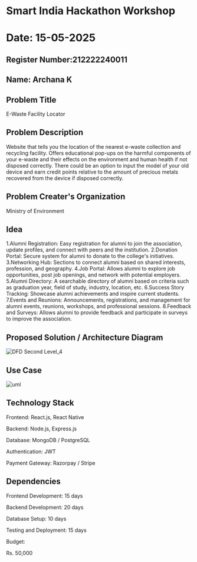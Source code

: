 # Smart India Hackathon Workshop
# Date: 15-05-2025
## Register Number:212222240011
## Name: Archana K

## Problem Title 


E-Waste Facility Locator
## Problem Description
Website that tells you the location of the nearest e-waste collection and recycling facility. Offers educational pop-ups on the harmful components of your e-waste and their effects on the environment and human health if not disposed correctly. There could be an option to input the model of your old device and earn credit points relative to the amount of precious metals recovered from the device if disposed correctly.
## Problem Creater's Organization
Ministry of Environment

## Idea
1.Alumni Registration: Easy registration for alumni to join the association, update profiles, and connect with peers and the institution. 2.Donation Portal: Secure system for alumni to donate to the college's initiatives. 3.Networking Hub: Sections to connect alumni based on shared interests, profession, and geography. 4.Job Portal: Allows alumni to explore job opportunities, post job openings, and network with potential employers. 5.Alumni Directory: A searchable directory of alumni based on criteria such as graduation year, field of study, industry, location, etc. 6.Success Story Tracking: Showcase alumni achievements and inspire current students. 7.Events and Reunions: Announcements, registrations, and management for alumni events, reunions, workshops, and professional sessions. 8.Feedback and Surveys: Allows alumni to provide feedback and participate in surveys to improve the association.





## Proposed Solution / Architecture Diagram
![DFD Second Level_4](https://github.com/user-attachments/assets/02e3c34e-fca1-4f67-b8af-c219ef6a2a4c)


## Use Case

![uml](https://github.com/user-attachments/assets/dc2fe7d8-0c09-41d6-9748-e3f782fbbc6d)

## Technology Stack
Frontend: React.js, React Native

Backend: Node.js, Express.js

Database: MongoDB / PostgreSQL

Authentication: JWT

Payment Gateway: Razorpay / Stripe

## Dependencies

Frontend Development: 15 days

Backend Development: 20 days

Database Setup: 10 days

Testing and Deployment: 15 days

Budget:

Rs. 50,000
